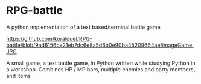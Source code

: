 # RPG-battle
A python implementation of a text based/terminal battle game

https://github.com/koralduel/RPG-battle/blob/9ad6156ce21eb7dc6e8a5d6b0e90ba45209664ae/imageGame.JPG

A small game, a text battle game, in Python written while studying Python in a workshop.
Combines HP / MP bars, multiple enemies and party members, and items
